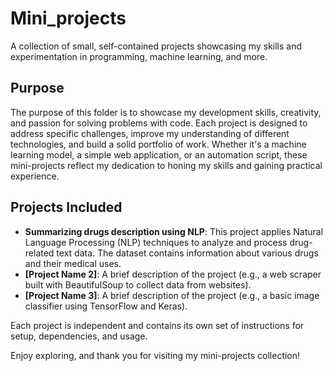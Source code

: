 # Mini_projects
A collection of small, self-contained projects showcasing my skills and experimentation in programming, machine learning, and more.


## Purpose

The purpose of this folder is to showcase my development skills, creativity, and passion for solving problems with code. Each project is designed to address specific challenges, improve my understanding of different technologies, and build a solid portfolio of work. Whether it's a machine learning model, a simple web application, or an automation script, these mini-projects reflect my dedication to honing my skills and gaining practical experience.

## Projects Included

- **Summarizing drugs description using NLP**: This project applies Natural Language Processing (NLP) techniques to analyze and process drug-related text data. The dataset contains information about various drugs and their medical uses.
- **[Project Name 2]**: A brief description of the project (e.g., a web scraper built with BeautifulSoup to collect data from websites).
- **[Project Name 3]**: A brief description of the project (e.g., a basic image classifier using TensorFlow and Keras).

Each project is independent and contains its own set of instructions for setup, dependencies, and usage.


Enjoy exploring, and thank you for visiting my mini-projects collection!
